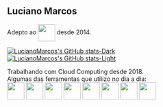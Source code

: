 ## Luciano Marcos

<div>
  Adepto ao
  <img align="center" "alt=linux" heigh="30" width="40" src="https://cdn.jsdelivr.net/gh/devicons/devicon/icons/linux/linux-original.svg">
   desde 2014.
</div>

[![LucianoMarcos's GitHub stats-Dark](https://github-readme-stats.vercel.app/api?username=lucianomarcosjr&show_icons=true&theme=dark#gh-dark-mode-only)](https://github.com/lucianomarcosjr/github-readme-stats#gh-dark-mode-only)
[![LucianoMarcos's GitHub stats-Light](https://github-readme-stats.vercel.app/api?username=lucianomarcosjr&show_icons=true&theme=default#gh-light-mode-only)](https://github.com/lucianomarcosjr/github-readme-stats#gh-light-mode-only)

<div>
  Trabalhando com Cloud Computing desde 2018.<br>
  Algumas das ferramentas que utilizo no dia a dia:<br>
<img align="center" "alt=bash" heigh="30" width="40" src="https://cdn.jsdelivr.net/gh/devicons/devicon/icons/bash/bash-original.svg">
<img align="center" "alt=nginx" heigh="30" width="40" src="https://cdn.jsdelivr.net/gh/devicons/devicon/icons/nginx/nginx-original.svg">
<img align="center" "alt=aws" heigh="30" width="40" src="https://cdn.jsdelivr.net/gh/devicons/devicon/icons/mysql/mysql-original.svg">
<img align="center" "alt=aws" heigh="30" width="40" src="https://cdn.jsdelivr.net/gh/devicons/devicon/icons/php/php-original.svg">
<img align="center" "alt=wordpress" heigh="30" width="40" src="https://cdn.jsdelivr.net/gh/devicons/devicon/icons/wordpress/wordpress-original.svg">
<img align="center" "alt=prometheus" heigh="30" width="40" src="https://cdn.jsdelivr.net/gh/devicons/devicon/icons/prometheus/prometheus-original.svg">
<img align="center" "alt=grafana" heigh="30" width="40" src="https://cdn.jsdelivr.net/gh/devicons/devicon/icons/grafana/grafana-original.svg">
<img align="center" "alt=aws" heigh="30" width="40" src="https://cdn.jsdelivr.net/gh/devicons/devicon/icons/amazonwebservices/amazonwebservices-original-wordmark.svg">
</div>
